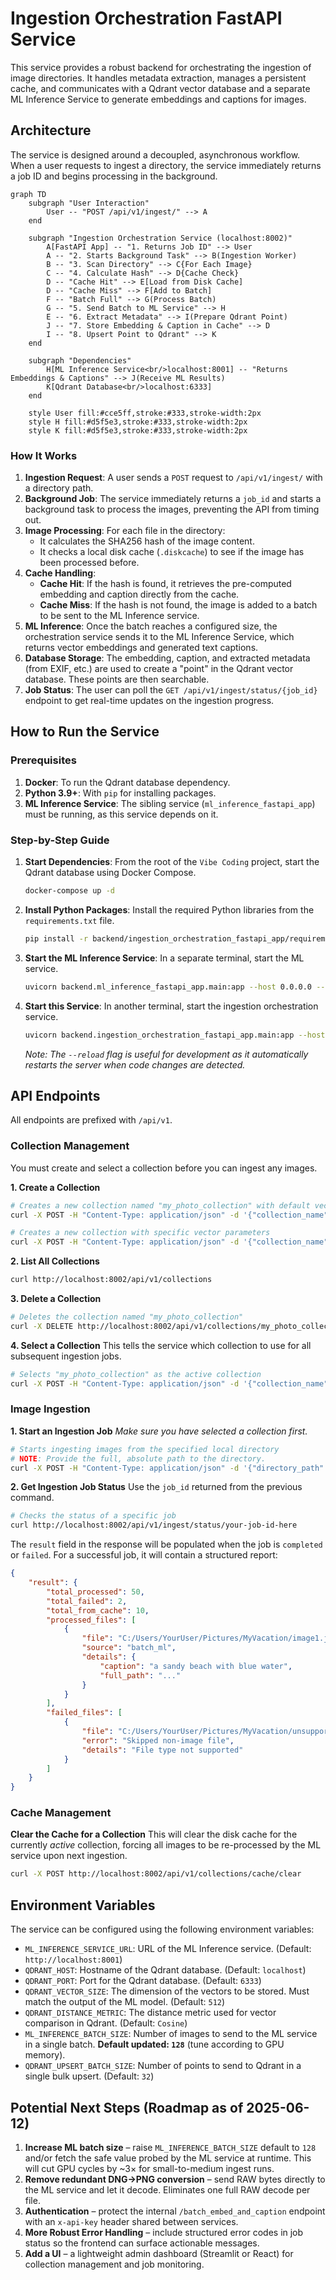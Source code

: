 # Ingestion Orchestration FastAPI Service

This service provides a robust backend for orchestrating the ingestion of image directories. It handles metadata extraction, manages a persistent cache, and communicates with a Qdrant vector database and a separate ML Inference Service to generate embeddings and captions for images.

## Architecture

The service is designed around a decoupled, asynchronous workflow. When a user requests to ingest a directory, the service immediately returns a job ID and begins processing in the background.

```mermaid
graph TD
    subgraph "User Interaction"
        User -- "POST /api/v1/ingest/" --> A
    end

    subgraph "Ingestion Orchestration Service (localhost:8002)"
        A[FastAPI App] -- "1. Returns Job ID" --> User
        A -- "2. Starts Background Task" --> B(Ingestion Worker)
        B -- "3. Scan Directory" --> C{For Each Image}
        C -- "4. Calculate Hash" --> D{Cache Check}
        D -- "Cache Hit" --> E[Load from Disk Cache]
        D -- "Cache Miss" --> F[Add to Batch]
        F -- "Batch Full" --> G(Process Batch)
        G -- "5. Send Batch to ML Service" --> H
        E -- "6. Extract Metadata" --> I(Prepare Qdrant Point)
        J -- "7. Store Embedding & Caption in Cache" --> D
        I -- "8. Upsert Point to Qdrant" --> K
    end

    subgraph "Dependencies"
        H[ML Inference Service<br/>localhost:8001] -- "Returns Embeddings & Captions" --> J(Receive ML Results)
        K[Qdrant Database<br/>localhost:6333]
    end

    style User fill:#cce5ff,stroke:#333,stroke-width:2px
    style H fill:#d5f5e3,stroke:#333,stroke-width:2px
    style K fill:#d5f5e3,stroke:#333,stroke-width:2px
```

### How It Works

1.  **Ingestion Request**: A user sends a `POST` request to `/api/v1/ingest/` with a directory path.
2.  **Background Job**: The service immediately returns a `job_id` and starts a background task to process the images, preventing the API from timing out.
3.  **Image Processing**: For each file in the directory:
    *   It calculates the SHA256 hash of the image content.
    *   It checks a local disk cache (`.diskcache`) to see if the image has been processed before.
4.  **Cache Handling**:
    *   **Cache Hit**: If the hash is found, it retrieves the pre-computed embedding and caption directly from the cache.
    *   **Cache Miss**: If the hash is not found, the image is added to a batch to be sent to the ML Inference service.
5.  **ML Inference**: Once the batch reaches a configured size, the orchestration service sends it to the ML Inference Service, which returns vector embeddings and generated text captions.
6.  **Database Storage**: The embedding, caption, and extracted metadata (from EXIF, etc.) are used to create a "point" in the Qdrant vector database. These points are then searchable.
7.  **Job Status**: The user can poll the `GET /api/v1/ingest/status/{job_id}` endpoint to get real-time updates on the ingestion progress.

## How to Run the Service

### Prerequisites

1.  **Docker**: To run the Qdrant database dependency.
2.  **Python 3.9+**: With `pip` for installing packages.
3.  **ML Inference Service**: The sibling service (`ml_inference_fastapi_app`) must be running, as this service depends on it.

### Step-by-Step Guide

1.  **Start Dependencies**: From the root of the `Vibe Coding` project, start the Qdrant database using Docker Compose.

    ```bash
    docker-compose up -d
    ```

2.  **Install Python Packages**: Install the required Python libraries from the `requirements.txt` file.

    ```bash
    pip install -r backend/ingestion_orchestration_fastapi_app/requirements.txt
    ```

3.  **Start the ML Inference Service**: In a separate terminal, start the ML service.

    ```bash
    uvicorn backend.ml_inference_fastapi_app.main:app --host 0.0.0.0 --port 8001
    ```

4.  **Start this Service**: In another terminal, start the ingestion orchestration service.

    ```bash
    uvicorn backend.ingestion_orchestration_fastapi_app.main:app --host 0.0.0.0 --port 8002 --reload
    ```
    *Note: The `--reload` flag is useful for development as it automatically restarts the server when code changes are detected.*

## API Endpoints

All endpoints are prefixed with `/api/v1`.

### Collection Management

You must create and select a collection before you can ingest any images.

**1. Create a Collection**
```bash
# Creates a new collection named "my_photo_collection" with default vector parameters
curl -X POST -H "Content-Type: application/json" -d '{"collection_name": "my_photo_collection"}' http://localhost:8002/api/v1/collections

# Creates a new collection with specific vector parameters
curl -X POST -H "Content-Type: application/json" -d '{"collection_name": "my_other_photos", "vector_size": 768, "distance": "Euclid"}' http://localhost:8002/api/v1/collections
```

**2. List All Collections**
```bash
curl http://localhost:8002/api/v1/collections
```

**3. Delete a Collection**
```bash
# Deletes the collection named "my_photo_collection"
curl -X DELETE http://localhost:8002/api/v1/collections/my_photo_collection
```

**4. Select a Collection**
This tells the service which collection to use for all subsequent ingestion jobs.
```bash
# Selects "my_photo_collection" as the active collection
curl -X POST -H "Content-Type: application/json" -d '{"collection_name": "my_photo_collection"}' http://localhost:8002/api/v1/collections/select
```

### Image Ingestion

**1. Start an Ingestion Job**
*Make sure you have selected a collection first.*
```bash
# Starts ingesting images from the specified local directory
# NOTE: Provide the full, absolute path to the directory.
curl -X POST -H "Content-Type: application/json" -d '{"directory_path": "C:/Users/YourUser/Pictures/MyVacation"}' http://localhost:8002/api/v1/ingest/
```

**2. Get Ingestion Job Status**
Use the `job_id` returned from the previous command.
```bash
# Checks the status of a specific job
curl http://localhost:8002/api/v1/ingest/status/your-job-id-here
```
The `result` field in the response will be populated when the job is `completed` or `failed`. For a successful job, it will contain a structured report:
```json
{
    "result": {
        "total_processed": 50,
        "total_failed": 2,
        "total_from_cache": 10,
        "processed_files": [
            {
                "file": "C:/Users/YourUser/Pictures/MyVacation/image1.jpg",
                "source": "batch_ml",
                "details": {
                    "caption": "a sandy beach with blue water",
                    "full_path": "..." 
                }
            }
        ],
        "failed_files": [
            {
                "file": "C:/Users/YourUser/Pictures/MyVacation/unsupported.gif",
                "error": "Skipped non-image file",
                "details": "File type not supported"
            }
        ]
    }
}
```

### Cache Management

**Clear the Cache for a Collection**
This will clear the disk cache for the currently *active* collection, forcing all images to be re-processed by the ML service upon next ingestion.
```bash
curl -X POST http://localhost:8002/api/v1/collections/cache/clear
```

## Environment Variables

The service can be configured using the following environment variables:

-   `ML_INFERENCE_SERVICE_URL`: URL of the ML Inference service. (Default: `http://localhost:8001`)
-   `QDRANT_HOST`: Hostname of the Qdrant database. (Default: `localhost`)
-   `QDRANT_PORT`: Port for the Qdrant database. (Default: `6333`)
-   `QDRANT_VECTOR_SIZE`: The dimension of the vectors to be stored. Must match the output of the ML model. (Default: `512`)
-   `QDRANT_DISTANCE_METRIC`: The distance metric used for vector comparison in Qdrant. (Default: `Cosine`)
-   `ML_INFERENCE_BATCH_SIZE`: Number of images to send to the ML service in a single batch. **Default updated: `128`** (tune according to GPU memory).
-   `QDRANT_UPSERT_BATCH_SIZE`: Number of points to send to Qdrant in a single bulk upsert. (Default: `32`)

## Potential Next Steps (Roadmap as of 2025-06-12)

1.  **Increase ML batch size** – raise `ML_INFERENCE_BATCH_SIZE` default to `128` and/or fetch the safe value probed by the ML service at runtime.  This will cut GPU cycles by ~3× for small-to-medium ingest runs.
2.  **Remove redundant DNG→PNG conversion** – send RAW bytes directly to the ML service and let it decode.  Eliminates one full RAW decode per file.
3.  **Authentication** – protect the internal `/batch_embed_and_caption` endpoint with an `x-api-key` header shared between services.
4.  **More Robust Error Handling** – include structured error codes in job status so the frontend can surface actionable messages.
5.  **Add a UI** – a lightweight admin dashboard (Streamlit or React) for collection management and job monitoring.